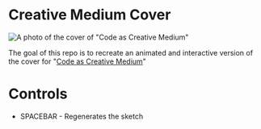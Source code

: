 # Creative Medium Cover

![A photo of the cover of "Code as Creative Medium"](https://user-images.githubusercontent.com/89111078/129974545-346f8bf4-6f95-455b-9557-6ec06f6d8634.jpg)

The goal of this repo is to recreate an animated and interactive version of the cover for "[Code as Creative Medium](https://mitpress.mit.edu/books/code-creative-medium)"

# Controls
- SPACEBAR - Regenerates the sketch